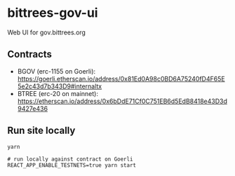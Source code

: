 # bittrees-gov-ui

Web UI for gov.bittrees.org

## Contracts

- BGOV (erc-1155 on Goerli): <https://goerli.etherscan.io/address/0x81Ed0A98c0BD6A75240fD4F65E5e2c43d7b343D9#internaltx>
- BTREE (erc-20 on mainnet): https://etherscan.io/address/0x6bDdE71Cf0C751EB6d5EdB8418e43D3d9427e436

## Run site locally

    yarn

    # run locally against contract on Goerli
    REACT_APP_ENABLE_TESTNETS=true yarn start
